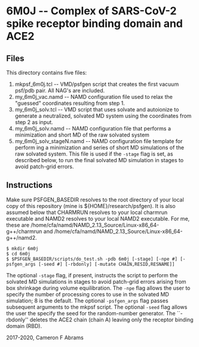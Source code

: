 # 6M0J -- Complex of SARS-CoV-2 spike receptor binding domain and ACE2

## Files

This directory contains five files:
1. mkpsf_6m0j.tcl -- VMD/psfgen script that creates the first vacuum psf/pdb pair.  All NAG's are included.
2. my_6m0j_vac.namd -- NAMD configuration file used to relax the "guessed" coordinates resulting from step 1.
3. my_6m0j_solv.tcl -- VMD script that uses solvate and autoionize to generate a neutralized, solvated MD system using the coordinates from step 2 as input.
4. my_6m0j_solv.namd -- NAMD configuration file that performs a minimization and short MD of the raw solvated system 
5. my_6m0j_solv_stageN.namd -- NAMD configuration file template for perform ing a minimization and series of short MD simulations of the raw solvated system.  This file is used if the `-stage` flag is set, as described below, to run the final solvated MD simulation in stages to avoid patch-grid errors.

## Instructions

Make sure PSFGEN_BASEDIR resolves to the root directory of your local copy of this repository (mine is ${HOME}/research/psfgen).  It is also assumed below that CHARMRUN resolves to your local charmrun executable and NAMD2 resolves to your local NAMD2 executable.  For me, these are /home/cfa/namd/NAMD_2.13_Source/Linux-x86_64-g++/charmrun and /home/cfa/namd/NAMD_2.13_Source/Linux-x86_64-g++/namd2.

```
$ mkdir 6m0j
$ cd 6m0j
$ $PSFGEN_BASEDIR/scripts/do_test.sh -pdb 6m0j [-stage] [-npe #] [-psfgen_args [-seed #] [-rbdonly] [-mutate CHAIN,RESID,RESNAME]]
```

The optional `-stage` flag, if present, instructs the script to perform the solvated MD simulations in stages to avoid patch-grid errors arising from box shrinkage during volume equilibration.  The `-npe` flag allows the user to specify the number of processing cores to use in the solvated MD simulation; 8 is the default.  The optional `-psfgen_args` flag passes subsequent arguments to the mkpsf script.  The optional `-seed` flag allows the user the specify the seed for the random-number generator. The ``-rbdonly'' deletes the ACE2 chain (chain A) leaving only the receptor binding domain (RBD).

2017-2020, Cameron F Abrams
